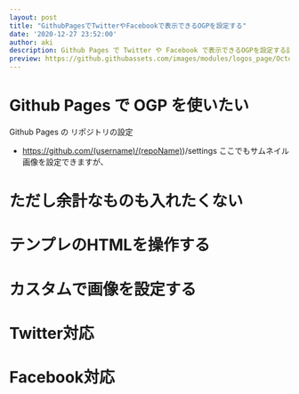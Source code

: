 ```yaml
---
layout: post
title: "GithubPagesでTwitterやFacebookで表示できるOGPを設定する"
date: '2020-12-27 23:52:00'
author: aki
description: Github Pages で Twitter や Facebook で表示できるOGPを設定する話。 Github Pages, Jekyll 
preview: https://github.githubassets.com/images/modules/logos_page/Octocat.png
---
```


# Github Pages で OGP を使いたい

Github Pages の リポジトリの設定
- https://github.com/(username)/(repoName))/settings
ここでもサムネイル画像を設定できますが、

# ただし余計なものも入れたくない
# テンプレのHTMLを操作する
# カスタムで画像を設定する
# Twitter対応
# Facebook対応


